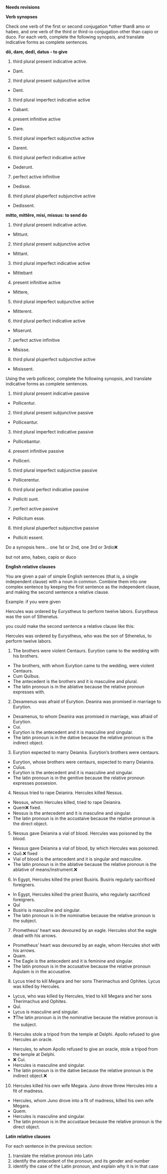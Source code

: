 **Needs revisions**

**Verb synopses**

Check one verb of the first or second conjugation *other than8 amo or habeo, and one verb of the third or third-io conjugation other than capio or duco. For each verb, complete the following synopsis, and translate indicative forms as complete sentences.

**dō, dare, dedī, datus - to give**

1. third plural present indicative active. 
  - Dant.
2. third plural present subjunctive active
  - Dent.
3. third plural imperfect indicative active
  - Dabant.
4. present infinitive active
  - Dare.
5. third plural imperfect subjunctive active
  - Darent.
6. third plural perfect indicative active
  - Dederunt.
7. perfect active infinitive
  - Dedisse.
8. third plural pluperfect subjunctive active
  - Dedissent.

**mitto, mittĕre, misi, missus: to send do**

1. third plural present indicative active. 
  - Mittunt.
2. third plural present subjunctive active
  - Mittant.
3. third plural imperfect indicative active
  - Mittebant
4. present infinitive active
  - Mittere,
5. third plural imperfect subjunctive active
  - Mitterent.
6. third plural perfect indicative active
  - Miserunt.
7. perfect active infinitive
  - Misisse.
8. third plural pluperfect subjunctive active
  - Misissent.

Using the verb polliceor, complete the following synopsis, and translate indicative forms as complete sentences.

1. third plural present indicative passive
  - Pollicentur.
2. third plural present subjunctive passive
  - Polliceantur.
3. third plural imperfect indicative passive
  - Pollicebantur.
4. present infinitive passive
  - Polliceri.
5. third plural imperfect subjunctive passive
  - Pollicerentur.
6. third plural perfect indicative passive
  - Polliciti sunt.
7. perfect active passive
  - Pollicitum esse.
8. third plural pluperfect subjunctive passive
  - Polliciti essent.

Do a synopsis here… one 1st or 2nd, one 3rd or 3rdio❌

but not amo, habeo, capio or duco

**English relative clauses**

You are given a pair of simple English sentences (that is, a single independent clause) with a noun in common. Combine them into one complex sentence by keeping the first sentence as the independent clause, and making the second sentence a relative clause.

Example: if you were given

Hercules was ordered by Eurystheus to perform twelve labors. Eurystheus was the son of Sthenelus.

you could make the second sentence a relative clause like this:

Hercules was ordered by Eurystheus, who was the son of Sthenelus, to perform twelve labors.

1. The brothers were violent Centaurs. Eurytion came to the wedding with his brothers.
  - The brothers, with whom Eurytion came to the wedding, were violent Centaurs.
  - Cum Quībus.
  - The antecedent is the brothers and it is masculine and plural.
  - The latin pronoun is in the ablative because the relative pronoun expresses with.
2. Dexamenus was afraid of Eurytion. Deanira was promised in marriage to Eurytion.
  - Dexamenus, to whom Deanira was promised in marriage, was afraid of Eurytion.
  - Cui.
  - Eurytion is the antecedent and it is masculine and singular.
  - The latin pronoun is in the dative because the relative pronoun is the indirect object.
3. Eurytion expected to marry Deianira. Eurytion’s brothers were centaurs.
  - Eurytion, whose brothers were centaurs, expected to marry Deianira.
  - Cuīus.
  - Eurytion is the antecedent and it is masculine and singular.
  - The latin pronoun is in the genitive because the relative pronoun expresses possesion.
4. Nessus tried to rape Deianira. Hercules killed Nessus.
  - Nessus, whom Hercules killed, tried to rape Deianira.
  - Quem❌ fixed.
  - Nessus is the antecedent and it is masculine and singular.
  - The latin pronoun is in the accustaive because the relative pronoun is the direct object.
5. Nessus gave Deianira a vial of blood. Hercules was poisoned by the blood.
  - Nessus gave Deianira a vial of blood, by which Hercules was poisoned.
  - Quō.❌ fixed
  - Vial of blood is the antecedent and it is singular and masculine.
  - The latin pronoun is in the ablative because the relative pronoun is the ablative of means/instrument.❌
6. In Egypt, Hercules killed the priest Busiris. Busiris regularly sacrificed foreigners.
  - In Egypt, Hercules killed the priest Busiris, who regularly sacrificed foreigners.
  - Quī
  - Busiris is masculine and singular.
  - The latin pronoun is in the nominative because the relative pronoun is the subject.
7. Prometheus’ heart was devoured by an eagle. Hercules shot the eagle dead with his arrows.
  - Prometheus’ heart was devoured by an eagle, whom Hercules shot with his arrows.
  - Quam.
  - The Eagle is the antecedent and it is feminine and singular.
  - The latin pronoun is in the accusative because the relative pronoun Aqiulam is in the accusative.
8. Lycus tried to kill Megara and her sons Therimachus and Ophites. Lycus was killed by Hercules.
  - Lycus, who was killed by Hercules, tried to kill Megara and her sons Therimachus and Ophites.
  - Quī.
  - Lycus is masculine and singular.
  - ❓The latin pronoun is in the nominative because the relative pronoun is the subject.
9. Hercules stole a tripod from the temple at Delphi. Apollo refused to give Hercules an oracle.
  - Hercules, to whom Apollo refused to give an oracle, stole a tripod from the temple at Delphi.
  - ❌ Cui.
  - Hercules is masculine and singular.
  - The latin pronoun is in the dative because the relative pronoun is the indirect object.❌
10. Hercules killed his own wife Megara. Juno drove threw Hercules into a fit of madness.
  - Hercules, whom Juno drove into a fit of madness, killed his own wife Megara.
  - Quem.
  - Hercules is masculine and singular.
  - The latin pronoun is in the accustaue because the relative pronoun is the direct object.


**Latin relative clauses**

For each sentence in the previous section:

1. translate the relative pronoun into Latin
2. identify the antecedent of the pronoun, and its gender and number
3. identify the case of the Latin pronoun, and explain why it is in that case
